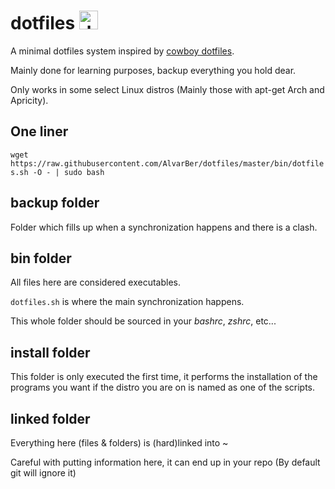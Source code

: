 dotfiles <img src="https://raw.githubusercontent.com/jglovier/dotfiles-logo/master/dotfiles-logo-icon.png" alt="dotfiles logo icon" width="30">
========
A minimal dotfiles system inspired by [cowboy dotfiles].

Mainly done for learning purposes, backup everything you hold dear.

Only works in some select Linux distros (Mainly those with apt-get Arch and Apricity).

One liner
---------
```wget https://raw.githubusercontent.com/AlvarBer/dotfiles/master/bin/dotfiles.sh -O - | sudo bash```

backup folder
-------------
Folder which fills up when a synchronization happens and there is a clash.

bin folder
----------
All files here are considered executables.

`dotfiles.sh` is where the main synchronization happens.

This whole folder should be sourced in your *bashrc*, *zshrc*, etc...

install folder
--------------
This folder is only executed the first time, it performs the installation of 
the programs you want if the distro you are on is named as one of the scripts.

linked folder
-------------
Everything here (files & folders) is (hard)linked into ~

Careful with putting information here, it can end up in your repo (By default git will ignore it)


[cowboy dotfiles]: https://github.com/cowboy/dotfiles
